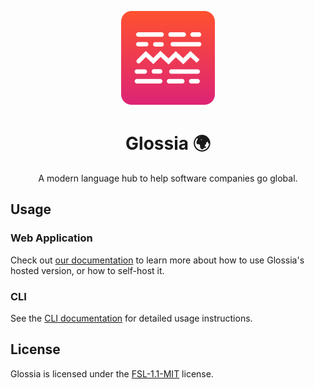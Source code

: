 <p align="center">
    <img  width="150" src="./logo.svg"/>
</p>
<h1 align="center">Glossia 🌍</h1>
<div align="center">
    <!-- Badges -->
</div>
<p align="center">
    A modern language hub to help software companies go global.
</p>

## Usage

### Web Application

Check out [our documentation](https://docs.glossia.org) to learn more about how to use Glossia's hosted version, or how to self-host it.

### CLI

See the [CLI documentation](./cli/README.md) for detailed usage instructions.

## License

Glossia is licensed under the [FSL-1.1-MIT](LICENSE.md) license.
